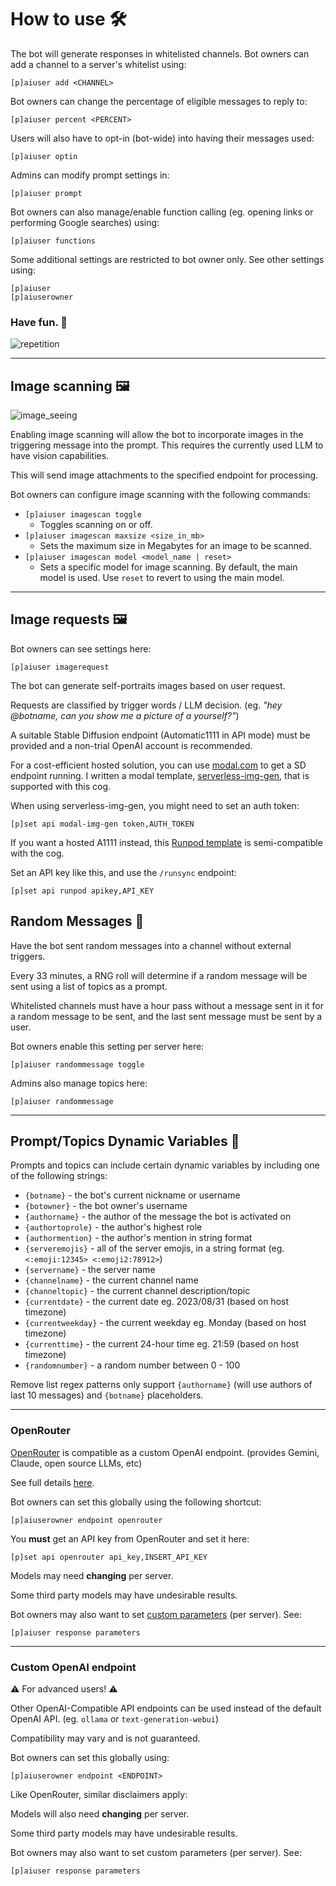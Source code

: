 # How to use 🛠️

The bot will generate responses in whitelisted channels. Bot owners can add a channel to a server's whitelist using:
```
[p]aiuser add <CHANNEL>
```

Bot owners can change the percentage of eligible messages to reply to:
```
[p]aiuser percent <PERCENT>
```

Users will also have to opt-in (bot-wide) into having their messages used:
```
[p]aiuser optin
```

Admins can modify prompt settings in:
```
[p]aiuser prompt
```

Bot owners can also manage/enable function calling (eg. opening links or performing Google searches) using:
```
[p]aiuser functions
```

Some additional settings are restricted to bot owner only.
See other settings using:
```
[p]aiuser
[p]aiuserowner
```

### Have fun. 🎉
![repetition](https://user-images.githubusercontent.com/46238123/227853613-1a524915-ed46-45f7-a154-94e90daf0cd7.jpg)

---

## Image scanning 🖼️

![image_seeing](https://github.com/zhaobenny/bz-cogs/assets/46238123/8b0019f3-8b38-4578-b511-a350e10fce2d)

Enabling image scanning will allow the bot to incorporate images in the triggering message into the prompt. This requires the currently used LLM to have vision capabilities.

This will send image attachments to the specified endpoint for processing.

Bot owners can configure image scanning with the following commands:
- `[p]aiuser imagescan toggle`
  - Toggles scanning on or off.
- `[p]aiuser imagescan maxsize <size_in_mb>`
  - Sets the maximum size in Megabytes for an image to be scanned.
- `[p]aiuser imagescan model <model_name | reset>`
  - Sets a specific model for image scanning. By default, the main model is used. Use `reset` to revert to using the main model.

---
## Image requests 🖼️

Bot owners can see settings here:
```
[p]aiuser imagerequest
```

The bot can generate self-portraits images based on user request.

Requests are classified by trigger words / LLM decision. (eg. *"hey @botname, can you show me a picture of a yourself?"*)

A suitable Stable Diffusion endpoint (Automatic1111 in API mode) must be provided and a non-trial OpenAI account is recommended.

For a cost-efficient hosted solution, you can use [modal.com](https://modal.com/) to get a SD endpoint running. I written a modal template, [serverless-img-gen](https://github.com/zhaobenny/serverless-img-gen), that is supported with this cog.

When using serverless-img-gen, you might need to set an auth token:
```
[p]set api modal-img-gen token,AUTH_TOKEN
```

If you want a hosted A1111 instead, this [Runpod template](https://github.com/ashleykleynhans/runpod-worker-a1111/) is semi-compatible with the cog.

Set an API key like this, and use the `/runsync` endpoint:
```
[p]set api runpod apikey,API_KEY
```

## Random Messages 🎲

Have the bot sent random messages into a channel without external triggers.

Every 33 minutes, a RNG roll will determine if a random message will be sent using a list of topics as a prompt.

Whitelisted channels must have a hour pass without a message sent in it for a random message to be sent, and the last sent message must be sent by a user.

Bot owners enable this setting per server here:
```
[p]aiuser randommessage toggle
```

Admins also manage topics here:
```
[p]aiuser randommessage
```
---

## Prompt/Topics Dynamic Variables  📝

Prompts and topics can include certain dynamic variables by including one of the following strings:

- `{botname}` - the bot's current nickname or username
- `{botowner}` - the bot owner's username
- `{authorname}` - the author of the message the bot is activated on
- `{authortoprole}` - the author's highest role
- `{authormention}` - the author's mention in string format
- `{serveremojis}` - all of the server emojis, in a string format (eg. `<:emoji:12345> <:emoji2:78912>`)
- `{servername}` - the server name
- `{channelname}` - the current channel name
- `{channeltopic}` - the current channel description/topic
- `{currentdate}` - the current date eg. 2023/08/31 (based on host timezone)
- `{currentweekday}` - the current weekday eg. Monday (based on host timezone)
- `{currenttime}` - the current 24-hour time eg. 21:59 (based on host timezone)
- `{randomnumber}` - a random number between 0 - 100


Remove list regex patterns only support `{authorname}` (will use authors of last 10 messages) and `{botname}` placeholders.

---

### OpenRouter

[OpenRouter](https://openrouter.ai) is compatible as a custom OpenAI endpoint. (provides Gemini, Claude, open source LLMs, etc)

See full details [here](https://openrouter.ai/docs#models).

Bot owners can set this globally using the following shortcut:
```
[p]aiuserowner endpoint openrouter
```

You **must** get an API key from OpenRouter and set it here:
```
[p]set api openrouter api_key,INSERT_API_KEY
```

Models may need **changing** per server.

Some third party models may have undesirable results.

Bot owners may also want to set [custom parameters](https://openrouter.ai/docs#llm-parameters) (per server). See:
```
[p]aiuser response parameters
```

---

### Custom OpenAI endpoint

⚠️ For advanced users! ⚠️

Other OpenAI-Compatible API endpoints can be used instead of the default OpenAI API. (eg. `ollama` or `text-generation-webui`)

Compatibility may vary and is not guaranteed.

Bot owners can set this globally using:
```
[p]aiuserowner endpoint <ENDPOINT>
```

Like OpenRouter, similar disclaimers apply:

Models will also need **changing** per server.

Some third party models may have undesirable results.

Bot owners may also want to set custom parameters (per server). See:
```
[p]aiuser response parameters
```
